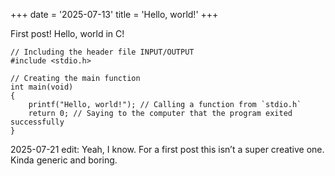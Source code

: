 +++
date = '2025-07-13'
title = 'Hello, world!'
+++

First post! Hello, world in C!

```
// Including the header file INPUT/OUTPUT
#include <stdio.h>

// Creating the main function
int main(void)
{
    printf("Hello, world!"); // Calling a function from `stdio.h`
    return 0; // Saying to the computer that the program exited successfully
}
```

2025-07-21 edit: Yeah, I know. For a first post this isn’t a super creative one. Kinda generic and boring.
